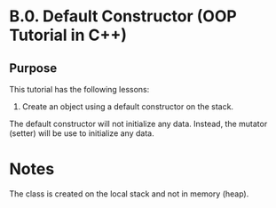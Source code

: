 # B.0. Default Constructor (OOP Tutorial in C++)

## Purpose

This tutorial has the following lessons:

1. Create an object using a default constructor on the stack.

The default constructor will not initialize any data.  Instead, the mutator (setter) will be use to initialize any data.

# Notes

The class is created on the local stack and not in memory (heap).
